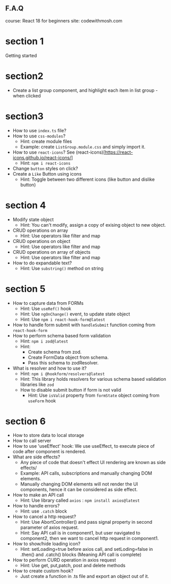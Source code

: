 ## F.A.Q
course: React 18 for beginners
site: codewithmosh.com

# section 1
Getting started

# section2
- Create a list group component, and highlight each item in list group - when clicked

# section3
- How to use `index.ts` file?
- How to use `css-modules`?
  - Hint: create module files 
  - Example:  create `ListGroup.module.css` and simply import it.
- How to use `react-icons`? See (react-icons)[https://react-icons.github.io/react-icons/]
  - Hint: `npm i react-icons`
- Change `button` styles on click?
- Create a `Like` Button using icons
  - Hint: Toggle between two different icons (like button and dislike button)

# section 4
- Modify state object
  - Hint: You can't modify, assign a copy of exising object to new object.
- CRUD operations on array
  - Hint: Use operators like filter and map
- CRUD operations on object
  - Hint: Use operators like filter and map
- CRUD operations on array of objects
  - Hint: Use operators like filter and map
- How to do expandable text?
  - Hint: Use `substring()` method on string

# section 5
- How to capture data from FORMs
  - Hint: Use `useRef()` hook
  - Hint: Use `ngOnChange()` event, to update state object
  - Hint: Use `npm i react-hook-form@latest`
- How to handle form submit with `handleSubmit` function coming from `react-hook-form`
- How to perform schema based form validation
  - Hint: `npm i zod@latest`
  - Hint: 
    -   Create schema from zod.
    -   Create FormData object from schema.
    -   Pass this schema to zodResolver.
- What is resolver and how to use it?
  - Hint: `npm i @hookform/resolvers@latest`
  - Hint: This library holds resolvers for various schema based validation libraries like `zod`
  - How to disable submit button if form is not valid
    - Hint: Use `isValid` property from `formState` object coming from `useForm` hook
  
# section 6
 - How to store data to local storage
 - How to call server
 - How to use 'useEffect' hook: We use useEffect, to execute piece of code after component is rendered.
 - What are side effects?
   - Any piece of code that doesn't effect UI rendering are known as side effects/
   - Example: API calls, subscriptions and manually changing DOM elements.
   - Manually changing DOM elements will not render the UI components, hence it can be considered as side effect.
 - How to make an API call
   - Hint: Use library called `axios` : `npm install axios@latest`
 - How to handle errors?
   - Hint: use `.catch` block
 - How to cancel a http request?
   - Hint: Use AbortController() and pass signal property in second parameter of axios request.
   - Hint: Say API call is in component1, but user navigated to component2, then we want to cancel http request in component1. 
 - How to show/hide loading icon?
   - Hint: setLoading=true before axios call, and setLoding=false in .then() and .catch() blocks (Meaning API call is complete)
 - How to perform CURD operation in axios request
   - Hint: Use get, put,patch, post and delete methods
 - How to create custom hook?
   - Just create a function in .ts file and export an object out of it.